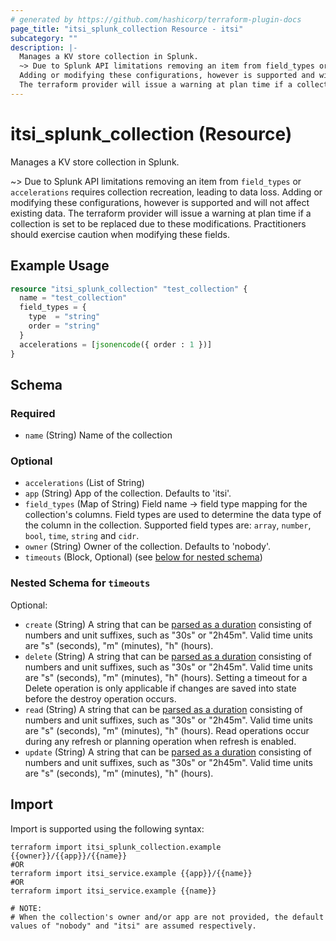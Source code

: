 ```yaml
---
# generated by https://github.com/hashicorp/terraform-plugin-docs
page_title: "itsi_splunk_collection Resource - itsi"
subcategory: ""
description: |-
  Manages a KV store collection in Splunk.
  ~> Due to Splunk API limitations removing an item from field_types or accelerations requires collection recreation, leading to data loss.
  Adding or modifying these configurations, however is supported and will not affect existing data.
  The terraform provider will issue a warning at plan time if a collection is set to be replaced due to these modifications. Practitioners should exercise caution when modifying these fields.
---
```


# itsi_splunk_collection (Resource)

Manages a KV store collection in Splunk.

~> Due to Splunk API limitations removing an item from `field_types` or `accelerations` requires collection recreation, leading to data loss.
Adding or modifying these configurations, however is supported and will not affect existing data.
The terraform provider will issue a warning at plan time if a collection is set to be replaced due to these modifications. Practitioners should exercise caution when modifying these fields.

## Example Usage

```terraform
resource "itsi_splunk_collection" "test_collection" {
  name = "test_collection"
  field_types = {
    type  = "string"
    order = "string"
  }
  accelerations = [jsonencode({ order : 1 })]
}
```

<!-- schema generated by tfplugindocs -->
## Schema

### Required

- `name` (String) Name of the collection

### Optional

- `accelerations` (List of String)
- `app` (String) App of the collection. Defaults to 'itsi'.
- `field_types` (Map of String) Field name -> field type mapping for the collection's columns. Field types are used to determine the data type of the column in the collection. Supported field types are: `array`, `number`, `bool`, `time`, `string` and `cidr`.
- `owner` (String) Owner of the collection. Defaults to 'nobody'.
- `timeouts` (Block, Optional) (see [below for nested schema](#nestedblock--timeouts))

<a id="nestedblock--timeouts"></a>
### Nested Schema for `timeouts`

Optional:

- `create` (String) A string that can be [parsed as a duration](https://pkg.go.dev/time#ParseDuration) consisting of numbers and unit suffixes, such as "30s" or "2h45m". Valid time units are "s" (seconds), "m" (minutes), "h" (hours).
- `delete` (String) A string that can be [parsed as a duration](https://pkg.go.dev/time#ParseDuration) consisting of numbers and unit suffixes, such as "30s" or "2h45m". Valid time units are "s" (seconds), "m" (minutes), "h" (hours). Setting a timeout for a Delete operation is only applicable if changes are saved into state before the destroy operation occurs.
- `read` (String) A string that can be [parsed as a duration](https://pkg.go.dev/time#ParseDuration) consisting of numbers and unit suffixes, such as "30s" or "2h45m". Valid time units are "s" (seconds), "m" (minutes), "h" (hours). Read operations occur during any refresh or planning operation when refresh is enabled.
- `update` (String) A string that can be [parsed as a duration](https://pkg.go.dev/time#ParseDuration) consisting of numbers and unit suffixes, such as "30s" or "2h45m". Valid time units are "s" (seconds), "m" (minutes), "h" (hours).

## Import

Import is supported using the following syntax:

```shell
terraform import itsi_splunk_collection.example {{owner}}/{{app}}/{{name}}
#OR
terraform import itsi_service.example {{app}}/{{name}}
#OR
terraform import itsi_service.example {{name}}

# NOTE:
# When the collection's owner and/or app are not provided, the default values of "nobody" and "itsi" are assumed respectively.
```
